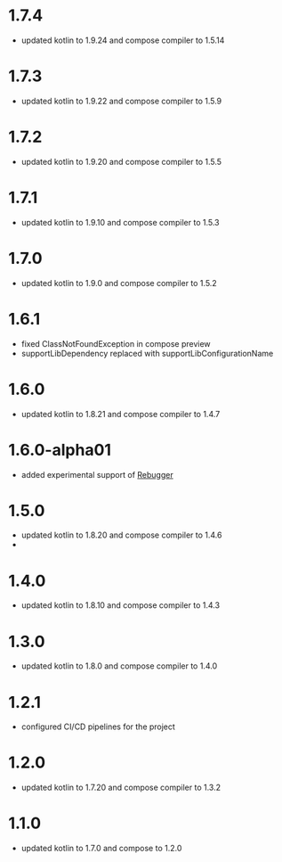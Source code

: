 # 1.7.4

- updated kotlin to 1.9.24 and compose compiler to 1.5.14

# 1.7.3

- updated kotlin to 1.9.22 and compose compiler to 1.5.9

# 1.7.2

- updated kotlin to 1.9.20 and compose compiler to 1.5.5

# 1.7.1

- updated kotlin to 1.9.10 and compose compiler to 1.5.3

# 1.7.0

- updated kotlin to 1.9.0 and compose compiler to 1.5.2

# 1.6.1

- fixed ClassNotFoundException in compose preview
- supportLibDependency replaced with supportLibConfigurationName

# 1.6.0

- updated kotlin to 1.8.21 and compose compiler to 1.4.7

# 1.6.0-alpha01

- added experimental support of [Rebugger](https://github.com/theapache64/rebugger)

# 1.5.0

- updated kotlin to 1.8.20 and compose compiler to 1.4.6
- 
# 1.4.0

- updated kotlin to 1.8.10 and compose compiler to 1.4.3

# 1.3.0

- updated kotlin to 1.8.0 and compose compiler to 1.4.0

# 1.2.1

- configured CI/CD pipelines for the project

# 1.2.0

- updated kotlin to 1.7.20 and compose compiler to 1.3.2 

# 1.1.0

- updated kotlin to 1.7.0 and compose to 1.2.0